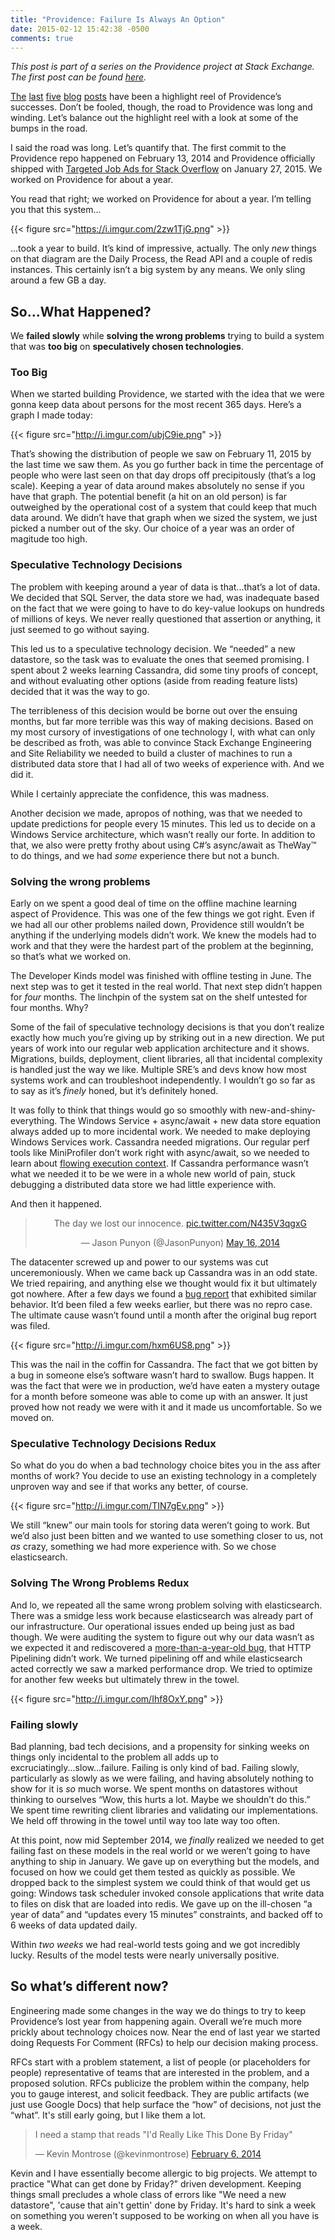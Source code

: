 ```yaml
---
title: "Providence: Failure Is Always An Option"
date: 2015-02-12 15:42:38 -0500
comments: true
---
```


*This post is part of a series on the Providence project at Stack Exchange.  The first post can be found [here](http://kevinmontrose.com/2015/01/27/providence-machine-learning-at-stack-exchange/).*

[The](http://kevinmontrose.com/2015/01/27/providence-machine-learning-at-stack-exchange/) [last](http://kevinmontrose.com/2015/01/29/providence-what-technologies-do-you-know/) [five](http://kevinmontrose.com/2015/02/04/providence-matching-people-to-jobs/) [blog](http://jasonpunyon.com/blog/2015/02/05/providence-testing-and-results/) [posts](http://jasonpunyon.com/blog/2015/02/10/providence-architecture-and-performance/) have been a highlight reel of Providence’s successes. Don’t be fooled, though, the road to Providence was long and winding. Let’s balance out the highlight reel with a look at some of the bumps in the road.

I said the road was long. Let’s quantify that. The first commit to the Providence repo happened on February 13, 2014 and Providence officially shipped with [Targeted Job Ads for Stack Overflow](http://blog.stackoverflow.com/2015/01/targeted-jobs-for-stack-overflow) on January 27, 2015. We worked on Providence for about a year.

You read that right; we worked on Providence for about a year. I’m telling you that this system...

{{< figure src="https://i.imgur.com/2zw1TjG.png" >}}

...took a year to build. It’s kind of impressive, actually. The only *new* things on that diagram are the Daily Process, the Read API and a couple of redis instances. This certainly isn’t a big system by any means. We only sling around a few GB a day.

## So...What Happened?

We **failed slowly** while **solving the wrong problems** trying to build a system that was **too big** on **speculatively chosen technologies**.

### Too Big

When we started building Providence, we started with the idea that we were gonna keep data about persons for the most recent 365 days. Here’s a graph I made today:

{{< figure src="http://i.imgur.com/ubjC9ie.png" >}}

That’s showing the distribution of people we saw on February 11, 2015 by the last time we saw them. As you go further back in time the percentage of people who were last seen on that day drops off precipitously (that’s a log scale). Keeping a year of data around makes absolutely no sense if you have that graph. The potential benefit (a hit on an old person) is far outweighed by the operational cost of a system that could keep that much data around. We didn’t have that graph when we sized the system, we just picked a number out of the sky. Our choice of a year was an order of magitude too high.

### Speculative Technology Decisions

The problem with keeping around a year of data is that...that’s a lot of data. We decided that SQL Server, the data store we had, was inadequate based on the fact that we were going to have to do key-value lookups on hundreds of millions of keys. We never really questioned that assertion or anything, it just seemed to go without saying.

This led us to a speculative technology decision. We “needed” a new datastore, so the task was to evaluate the ones that seemed promising. I spent about 2 weeks learning Cassandra, did some tiny proofs of concept, and without evaluating other options (aside from reading feature lists) decided that it was the way to go.

The terribleness of this decision would be borne out over the ensuing months, but far more terrible was this way of making decisions. Based on my most cursory of investigations of one technology I, with what can only be described as froth, was able to convince Stack Exchange Engineering and Site Reliability we needed to build a cluster of machines to run a distributed data store that I had all of two weeks of experience with. And we did it.

While I certainly appreciate the confidence, this was madness.

Another decision we made, apropos of nothing, was that we needed to update predictions for people every 15 minutes. This led us to decide on a Windows Service architecture, which wasn’t really our forte. In addition to that, we also were pretty frothy about using C#’s async/await as TheWay™ to do things, and we had *some* experience there but not a bunch.

### Solving the wrong problems

Early on we spent a good deal of time on the offline machine learning aspect of Providence. This was one of the few things we got right. Even if we had all our other problems nailed down, Providence still wouldn’t be anything if the underlying models didn’t work. We knew the models had to work and that they were the hardest part of the problem at the beginning, so that’s what we worked on.

The Developer Kinds model was finished with offline testing in June. The next step was to get it tested in the real world. That next step didn’t happen for *four* months. The linchpin of the system sat on the shelf untested for four months. Why?

Some of the fail of speculative technology decisions is that you don’t realize exactly how much you’re giving up by striking out in a new direction. We put years of work into our regular web application architecture and it shows. Migrations, builds, deployment, client libraries, all that incidental complexity is handled just the way we like. Multiple SRE’s and devs know how most systems work and can troubleshoot independently. I wouldn’t go so far as to say as it’s *finely* honed, but it’s definitely honed.

It was folly to think that things would go so smoothly with new-and-shiny-everything. The Windows Service + async/await + new data store equation always added up to more incidental work. We needed to make deploying Windows Services work. Cassandra needed migrations. Our regular perf tools like MiniProfiler don’t work right with async/await, so we needed to learn about [flowing execution context](http://blogs.msdn.com/b/pfxteam/archive/2012/06/15/executioncontext-vs-synchronizationcontext.aspx). If Cassandra performance wasn’t what we needed it to be we were in a whole new world of pain, stuck debugging a distributed data store we had little experience with.

And then it happened.
<div style="text-align:center">
<blockquote class="twitter-tweet" lang="en"><p>The day we lost our innocence. <a href="http://t.co/N435V3qgxG">pic.twitter.com/N435V3qgxG</a></p>&mdash; Jason Punyon (@JasonPunyon) <a href="https://twitter.com/JasonPunyon/status/467290879569719296">May 16, 2014</a></blockquote>
<script async src="//platform.twitter.com/widgets.js" charset="utf-8"></script>
</div>

The datacenter screwed up and power to our systems was cut unceremoniously. When we came back up Cassandra was in an odd state. We tried repairing, and anything else we thought would fix it but ultimately got nowhere. After a few days we found a [bug report](https://issues.apache.org/jira/browse/CASSANDRA-7144) that exhibited similar behavior. It’d been filed a few weeks earlier, but there was no repro case. The ultimate cause wasn’t found until a month after the original bug report was filed.

{{< figure src="http://i.imgur.com/hxm6US8.png" >}}

This was the nail in the coffin for Cassandra. The fact that we got bitten by a bug in someone else’s software wasn’t hard to swallow. Bugs happen. It was the fact that were we in production, we’d have eaten a mystery outage for a month before someone was able to come up with an answer. It just proved how not ready we were with it and it made us uncomfortable. So we moved on.

### Speculative Technology Decisions Redux

So what do you do when a bad technology choice bites you in the ass after months of work? You decide to use an existing technology in a completely unproven way and see if that works any better, of course.

{{< figure src="http://i.imgur.com/TIN7gEv.png" >}}

We still “knew” our main tools for storing data weren’t going to work. But we’d also just been bitten and we wanted to use something closer to us, not *as* crazy, something we had more experience with. So we chose elasticsearch.

### Solving The Wrong Problems Redux

And lo, we repeated all the same wrong problem solving with elasticsearch. There was a smidge less work because elasticsearch was already part of our infrastructure. Our operational issues ended up being just as bad though. We were auditing the system to figure out why our data wasn’t as we expected it and rediscovered a [more-than-a-year-old bug](https://github.com/elasticsearch/elasticsearch/issues/2665), that HTTP Pipelining didn’t work. We turned pipelining off and while elasticsearch acted correctly we saw a marked performance drop. We tried to optimize for another few weeks but ultimately threw in the towel.

{{< figure src="http://i.imgur.com/Ihf8OxY.png" >}}

### Failing slowly

Bad planning, bad tech decisions, and a propensity for sinking weeks on things only incidental to the problem all adds up to excruciatingly...slow...failure.
Failing is only kind of bad. Failing slowly, particularly as slowly as we were failing, and having absolutely nothing to show for it is *so* much worse. We spent months on datastores without thinking to ourselves “Wow, this hurts a lot. Maybe we shouldn’t do this.” We spent time rewriting client libraries and validating our implementations. We held off throwing in the towel until way too late way too often.

At this point, now mid September 2014, we *finally* realized we needed to get failing fast on these models in the real world or we weren’t going to have anything to ship in January. We gave up on everything but the models, and focused on how we could get them tested as quickly as possible. We dropped back to the simplest system we could think of that would get us going: Windows task scheduler invoked console applications that write data to files on disk that are loaded into redis. We gave up on the ill-chosen “a year of data” and “updates every 15 minutes” constraints, and backed off to 6 weeks of data updated daily.

Within *two weeks* we had real-world tests going and we got incredibly lucky. Results of the model tests were nearly universally positive.

## So what’s different now?

Engineering made some changes in the way we do things to try to keep Providence’s lost year from happening again. Overall we’re much more prickly about technology choices now. Near the end of last year we started doing Requests For Comment (RFCs) to help our decision making process. 

RFCs start with a problem statement, a list of people (or placeholders for people) representative of teams that are interested in the problem, and a proposed solution. RFCs publicize the problem within the company, help you to gauge interest, and solicit feedback. They are public artifacts (we just use Google Docs) that help surface the “how” of decisions, not just the “what”. It's still early going, but I like them a lot.

<blockquote class="twitter-tweet" lang="en"><p>I need a stamp that reads &quot;I&#39;d Really Like This Done By Friday&quot;</p>&mdash; Kevin Montrose (@kevinmontrose) <a href="https://twitter.com/kevinmontrose/status/431536917113761792">February 6, 2014</a></blockquote>
<script async src="//platform.twitter.com/widgets.js" charset="utf-8"></script>

Kevin and I have essentially become allergic to big projects. We attempt to practice "What can get done by Friday?" driven development. Keeping things small precludes a whole class of errors like "We need a new datastore", 'cause that ain't gettin' done by Friday. It's hard to sink a week on something you weren't supposed to be working on when all you have is a week.